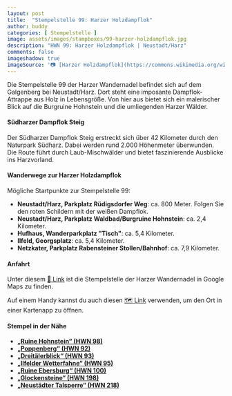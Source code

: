```yaml
---
layout: post
title:  "Stempelstelle 99: Harzer Holzdampflok"
author: buddy
categories: [ Stempelstelle ]
image: assets/images/stampboxes/99-harzer-holzdampflok.jpg
description: "HWN 99: Harzer Holzdampflok | Neustadt/Harz"
comments: false
imageshadow: true
imageSource: '📷 [Harzer Holzdampflok](https://commons.wikimedia.org/wiki/File:Harzer_Holzdampflok.jpg) von <a href="//commons.wikimedia.org/w/index.php?title=User:M.J.&amp;action=edit&amp;redlink=1" class="new" title="User:M.J. (page does not exist)">M.J.</a> unter Lizenz [CC BY 3.0](https://creativecommons.org/licenses/by/3.0)'
---
```


Die Stempelstelle 99 der Harzer Wandernadel befindet sich auf dem Galgenberg bei Neustadt/Harz. Dort steht eine imposante Dampflok-Attrappe aus Holz in Lebensgröße. Von hier aus bietet sich ein malerischer Blick auf die Burgruine Hohnstein und die umliegenden Harzer Wälder.

#### Südharzer Dampflok Steig

Der Südharzer Dampflok Steig erstreckt sich über 42 Kilometer durch den Naturpark Südharz. Dabei werden rund 2.000 Höhenmeter überwunden. Die Route führt durch Laub-Mischwälder und bietet faszinierende Ausblicke ins Harzvorland.

#### Wanderwege zur Harzer Holzdampflok

Mögliche Startpunkte zur Stempelstelle 99:

- **Neustadt/Harz, Parkplatz Rüdigsdorfer Weg**: ca. 800 Meter. Folgen Sie den roten Schildern mit der weißen Dampflok.
- **Neustadt/Harz, Parkplatz Waldbad/Burgruine Hohnstein**: ca. 2,4 Kilometer.
- **Hufhaus, Wanderparkplatz "Tisch"**: ca. 5,4 Kilometer.
- **Ilfeld, Georgsplatz**: ca. 5,4 Kilometer.
- **Netzkater, Parkplatz Rabensteiner Stollen/Bahnhof**: ca. 7,9 Kilometer.

#### Anfahrt

Unter diesem [📍 Link](https://www.google.com/maps/dir/?api=1&origin=&destination=51.556583%2C%2010.825472) ist die Stempelstelle der Harzer Wandernadel in Google Maps zu finden.

<div class="android-only">
  Auf einem Handy kannst du auch diesen 
  <a href="geo:51.556583,10.825472">🗺️ Link</a> 
  verwenden, um den Ort in einer Kartenapp zu öffnen.
  <p></p>
</div>

#### Stempel in der Nähe

- [**„Ruine Hohnstein“ (HWN 98)**](/stempelstelle-98-ruine-hohnstein)
- [**„Poppenberg“ (HWN 92)**](/stempelstelle-92-poppenberg-mit-aussichtsturm)
- [**„Dreitälerblick“ (HWN 93)**](/stempelstelle-93-dreitaelerblick)
- [**„Ilfelder Wetterfahne“ (HWN 95)**](/stempelstelle-95-ilfelder-wetterfahne)
- [**„Ruine Ebersburg“ (HWN 100)**](/stempelstelle-100-ebersburg)
- [**„Glockensteine“ (HWN 198)**](/stempelstelle-198-glockensteine)
- [**„Neustädter Talsperre“ (HWN 218)**](/stempelstelle-218-neustaedter-talsperre)
